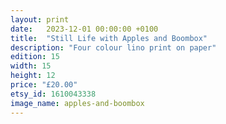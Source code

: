```yaml
---
layout: print
date:   2023-12-01 00:00:00 +0100
title:  "Still Life with Apples and Boombox"
description: "Four colour lino print on paper"
edition: 15
width: 15
height: 12
price: "£20.00"
etsy_id: 1610043338
image_name: apples-and-boombox
---
```

